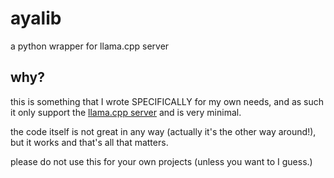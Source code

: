 # ayalib
 a python wrapper for llama.cpp server

## why?
this is something that I wrote SPECIFICALLY for my own needs, and as such it only support the [llama.cpp server](https://github.com/ggerganov/llama.cpp/blob/master/examples/server/README.md) and is very minimal.

the code itself is not great in any way (actually it's the other way around!), but it works and that's all that matters.

please do not use this for your own projects (unless you want to I guess.)